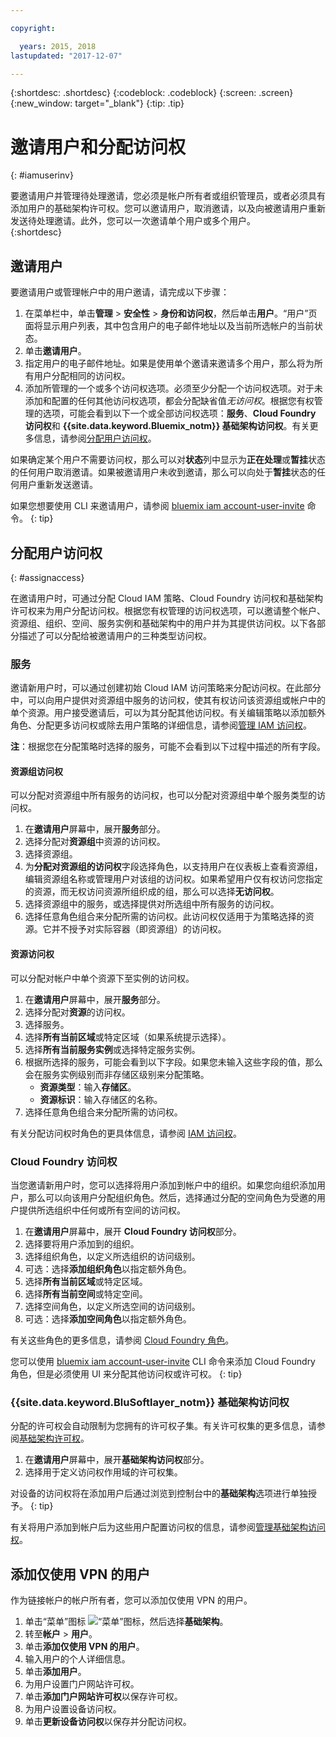 ```yaml
---

copyright:

  years: 2015, 2018
lastupdated: "2017-12-07"

---
```


{:shortdesc: .shortdesc}
{:codeblock: .codeblock}
{:screen: .screen}
{:new_window: target="_blank"}
{:tip: .tip}

# 邀请用户和分配访问权
{: #iamuserinv}

要邀请用户并管理待处理邀请，您必须是帐户所有者或组织管理员，或者必须具有添加用户的基础架构许可权。您可以邀请用户，取消邀请，以及向被邀请用户重新发送待处理邀请。此外，您可以一次邀请单个用户或多个用户。  
{:shortdesc}

## 邀请用户

要邀请用户或管理帐户中的用户邀请，请完成以下步骤：

1. 在菜单栏中，单击**管理** &gt; **安全性** &gt; **身份和访问权**，然后单击**用户**。“用户”页面将显示用户列表，其中包含用户的电子邮件地址以及当前所选帐户的当前状态。
2. 单击**邀请用户**。
3. 指定用户的电子邮件地址。如果是使用单个邀请来邀请多个用户，那么将为所有用户分配相同的访问权。
4. 添加所管理的一个或多个访问权选项。必须至少分配一个访问权选项。对于未添加和配置的任何其他访问权选项，都会分配缺省值*无访问权*。根据您有权管理的选项，可能会看到以下一个或全部访问权选项：**服务**、**Cloud Foundry 访问权**和 **{{site.data.keyword.Bluemix_notm}} 基础架构访问权**。有关更多信息，请参阅[分配用户访问权](/docs/iam/iamuserinv.html#assignaccess)。

如果确定某个用户不需要访问权，那么可以对**状态**列中显示为**正在处理**或**暂挂**状态的任何用户取消邀请。如果被邀请用户未收到邀请，那么可以向处于**暂挂**状态的任何用户重新发送邀请。

如果您想要使用 CLI 来邀请用户，请参阅 [bluemix iam account-user-invite](/docs/cli/reference/bluemix_cli/bx_cli.html#bluemix_iam_account_user_invite) 命令。
{: tip}

## 分配用户访问权
{: #assignaccess}

在邀请用户时，可通过分配 Cloud IAM 策略、Cloud Foundry 访问权和基础架构许可权来为用户分配访问权。根据您有权管理的访问权选项，可以邀请整个帐户、资源组、组织、空间、服务实例和基础架构中的用户并为其提供访问权。以下各部分描述了可以分配给被邀请用户的三种类型访问权。


### 服务

邀请新用户时，可以通过创建初始 Cloud IAM 访问策略来分配访问权。在此部分中，可以向用户提供对资源组中服务的访问权，使其有权访问该资源组或帐户中的单个资源。用户接受邀请后，可以为其分配其他访问权。有关编辑策略以添加额外角色、分配更多访问权或除去用户策略的详细信息，请参阅[管理 IAM 访问权](/docs/iam/mngiam.html#iammanidaccser)。

**注**：根据您在分配策略时选择的服务，可能不会看到以下过程中描述的所有字段。

#### 资源组访问权

可以分配对资源组中所有服务的访问权，也可以分配对资源组中单个服务类型的访问权。

1. 在**邀请用户**屏幕中，展开**服务**部分。
2. 选择分配对**资源组**中资源的访问权。
3. 选择资源组。
4. 为**分配对资源组的访问权**字段选择角色，以支持用户在仪表板上查看资源组，编辑资源组名称或管理用户对该组的访问权。如果希望用户仅有权访问您指定的资源，而无权访问资源所组织成的组，那么可以选择**无访问权**。
5. 选择资源组中的服务，或选择提供对所选组中所有服务的访问权。
6. 选择任意角色组合来分配所需的访问权。此访问权仅适用于为策略选择的资源。它并不授予对实际容器（即资源组）的访问权。


#### 资源访问权

可以分配对帐户中单个资源下至实例的访问权。

1. 在**邀请用户**屏幕中，展开**服务**部分。
2. 选择分配对**资源**的访问权。
3. 选择服务。
4. 选择**所有当前区域**或特定区域（如果系统提示选择）。
5. 选择**所有当前服务实例**或选择特定服务实例。
6. 根据所选择的服务，可能会看到以下字段。如果您未输入这些字段的值，那么会在服务实例级别而非存储区级别来分配策略。
    * **资源类型**：输入**存储区**。
    * **资源标识**：输入存储区的名称。
7. 选择任意角色组合来分配所需的访问权。

有关分配访问权时角色的更具体信息，请参阅 [IAM 访问权](/docs/iam/users_roles.html#iamusermanrol)。

### Cloud Foundry 访问权

当您邀请新用户时，您可以选择将用户添加到帐户中的组织。如果您向组织添加用户，那么可以向该用户分配组织角色。然后，选择通过分配的空间角色为受邀的用户提供所选组织中任何或所有空间的访问权。

1. 在**邀请用户**屏幕中，展开 **Cloud Foundry 访问权**部分。
2. 选择要将用户添加到的组织。
3. 选择组织角色，以定义所选组织的访问级别。
4. 可选：选择**添加组织角色**以指定额外角色。
5. 选择**所有当前区域**或特定区域。
6. 选择**所有当前空间**或特定空间。
7. 选择空间角色，以定义所选空间的访问级别。
8. 可选：选择**添加空间角色**以指定额外角色。

有关这些角色的更多信息，请参阅 [Cloud Foundry 角色](/docs/iam/cfaccess.html#cfroles)。

您可以使用 [bluemix iam account-user-invite](/docs/cli/reference/bluemix_cli/bx_cli.html#bluemix_iam_account_user_invite) CLI 命令来添加 Cloud Foundry 角色，但是必须使用 UI 来分配其他访问权或许可权。
{: tip}

### {{site.data.keyword.BluSoftlayer_notm}} 基础架构访问权

分配的许可权会自动限制为您拥有的许可权子集。有关许可权集的更多信息，请参阅[基础架构许可权](/docs/iam/infrastructureaccess.html#infrapermission)。

1. 在**邀请用户**屏幕中，展开**基础架构访问权**部分。
2. 选择用于定义访问权作用域的许可权集。

对设备的访问权将在添加用户后通过浏览到控制台中的**基础架构**选项进行单独授予。
{: tip}

有关将用户添加到帐户后为这些用户配置访问权的信息，请参阅[管理基础架构访问权](/docs/iam/mnginfra.html#managing-infrastructure-access)。

## 添加仅使用 VPN 的用户

作为链接帐户的帐户所有者，您可以添加仅使用 VPN 的用户。

1. 单击“菜单”图标 ![“菜单”图标](../icons/icon_hamburger.svg)，然后选择**基础架构**。
2. 转至**帐户** &gt; **用户**。
3. 单击**添加仅使用 VPN 的用户**。
4. 输入用户的个人详细信息。
5. 单击**添加用户**。
6. 为用户设置门户网站许可权。
7. 单击**添加门户网站许可权**以保存许可权。
8. 为用户设置设备访问权。
9. 单击**更新设备访问权**以保存并分配访问权。
